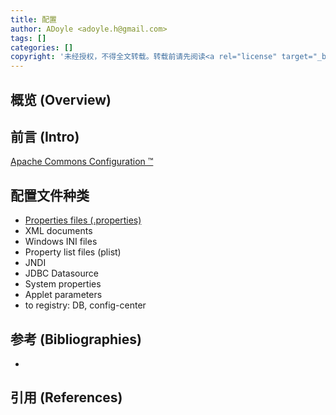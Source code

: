 ```yaml
---
title: 配置
author: ADoyle <adoyle.h@gmail.com>
tags: []
categories: []
copyright: '未经授权，不得全文转载。转载前请先阅读<a rel="license" target="_blank" href="//adoyle.me/blog/copyright.html">本站版权声明</a>'
---
```


## 概览 (Overview)
## 前言 (Intro)


<!-- more -->


[Apache Commons Configuration ™](https://commons.apache.org/proper/commons-configuration/index.html)

## 配置文件种类

- [Properties files (.properties)](https://www.wikiwand.com/zh-hans/.properties)
- XML documents
- Windows INI files
- Property list files (plist)
- JNDI
- JDBC Datasource
- System properties
- Applet parameters
- to registry: DB, config-center



## 参考 (Bibliographies)
- [][B1]

## 引用 (References)
[^1]: [][R1]


<!-- 以下是相关链接 -->

[R1]: <url> "备注"

[B1]: <url> "备注"

